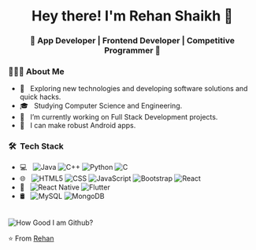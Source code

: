 <h1 align="center">Hey there! I'm Rehan Shaikh 👋 </h1>
<h3 align="center">🚀 App Developer | Frontend Developer | Competitive Programmer  🚀</h3>
<div>
<div align="left"> 
  <h3> 👨🏻‍💻 About Me </h3>

  - 🤔 &nbsp; Exploring new technologies and developing software solutions and quick hacks.
  - 🎓 &nbsp; Studying Computer Science and Engineering.
  - 💼 &nbsp; I’m currently working on Full Stack Development projects.
  - 🌱 &nbsp; I can make robust Android apps.
</div> 
</div>

<h3> 🛠 &nbsp;Tech Stack</h3>

- 💻 &nbsp;
  ![Java](https://img.shields.io/badge/-Java-333333?style=flat&logo=Java&logoColor=007396)
  ![C++](https://img.shields.io/badge/-C++-333333?style=flat&logo=C%2B%2B&logoColor=00599C)
  ![Python](https://img.shields.io/badge/-Python-333333?style=flat&logo=Python&logoColor=007396)
  ![C](https://img.shields.io/badge/-C-333333?style=flat&logo=C&logoColor=007396)
- 🌐 &nbsp;
  ![HTML5](https://img.shields.io/badge/-HTML5-333333?style=flat&logo=HTML5)
  ![CSS](https://img.shields.io/badge/-CSS-333333?style=flat&logo=CSS3&logoColor=1572B6)
  ![JavaScript](https://img.shields.io/badge/-JavaScript-333333?style=flat&logo=javascript)
  ![Bootstrap](https://img.shields.io/badge/-Bootstrap-333333?style=flat&logo=bootstrap&logoColor=563D7C)
  ![React](https://img.shields.io/badge/-React-333333?style=flat&logo=react)
- 📱 &nbsp;
  ![React Native](https://img.shields.io/badge/-React_Native-333333?style=flat&logo=react)
  ![Flutter](https://img.shields.io/badge/Flutter-333333?style=flat&logo=Flutter&logoColor=007396)
- 🛢 &nbsp;
  ![MySQL](https://img.shields.io/badge/-MySQL-333333?style=flat&logo=mysql)
  ![MongoDB](https://img.shields.io/badge/-MongoDB-333333?style=flat&logo=mongodb)


<br/>

<img align="left" alt="How Good I am Github?" src="https://github-readme-stats.codestackr.vercel.app/api?username=Rehan2156&show_icons=true&hide_border=true&theme=cobalt" />

<br/>

⭐️ From [Rehan](https://github.com/Rehan2156)
